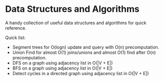 # Data Structures and Algorithms
A handy collection of useful data structures and algorithms for quick reference.

Quick list:
- Segment trees for O(logn) update and query with O(n) precomputation.
- Union Find for almost O(1) joins/unions and almost O(1) find after O(n) precomputation.
- DFS on a graph using adjacency list in O(|V + E|)
- BFS on a graph using adjacency list in O(|V + E|)
- Detect cycles in a directed graph using adjacency list in O(|V + E|)
